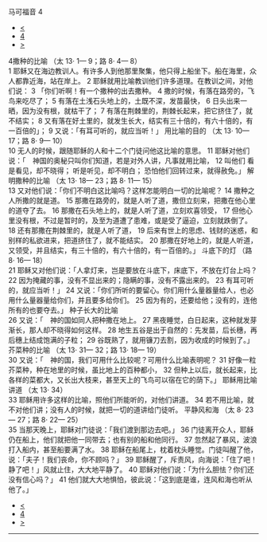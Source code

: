 ﻿





 马可福音 4




* [<](bible/MRK03.md)
* [4](bible/MRK.md)
* [>](bible/MRK05.md)



 
4撒种的比喻 （太
13·
1—
9；路
8·
4—
8）  
1 耶稣又在海边教训人。有许多人到他那里聚集，他只得上船坐下。船在海里，众人都靠近海，站在岸上。 
2 耶稣就用比喻教训他们许多道理。在教训之间，对他们说： 
3 「你们听啊！有一个撒种的出去撒种。 
4 撒的时候，有落在路旁的，飞鸟来吃尽了； 
5 有落在土浅石头地上的，土既不深，发苗最快， 
6 日头出来一晒，因为没有根，就枯干了； 
7 有落在荆棘里的，荆棘长起来，把它挤住了，就不结实； 
8 又有落在好土里的，就发生长大，结实有三十倍的，有六十倍的，有一百倍的」； 
9 又说：「有耳可听的，就应当听！」 用比喻的目的 （太
13·
10—
17；路
8·
9—
10）  
10 无人的时候，跟随耶稣的人和十二个门徒问他这比喻的意思。 
11 耶稣对他们说：「　神国的奥秘只叫你们知道，若是对外人讲，凡事就用比喻， 
12 叫他们 看是看见，却不晓得； 听是听见，却不明白； 恐怕他们回转过来，就得赦免。」 解明撒种的比喻 （太
13·
18—
23；路
8·
11—
15）  
13 又对他们说：「你们不明白这比喻吗？这样怎能明白一切的比喻呢？ 
14 撒种之人所撒的就是道。 
15 那撒在路旁的，就是人听了道，撒但立刻来，把撒在他心里的道夺了去。 
16 那撒在石头地上的，就是人听了道，立刻欢喜领受， 
17 但他心里没有根，不过是暂时的，及至为道遭了患难，或是受了逼迫，立刻就跌倒了。 
18 还有那撒在荆棘里的，就是人听了道， 
19 后来有世上的思虑、钱财的迷惑，和别样的私欲进来，把道挤住了，就不能结实。 
20 那撒在好地上的，就是人听道，又领受，并且结实，有三十倍的，有六十倍的，有一百倍的。」 斗底下的灯 （路
8·
16—
18）  
21 耶稣又对他们说：「人拿灯来，岂是要放在斗底下，床底下，不放在灯台上吗？ 
22 因为掩藏的事，没有不显出来的；隐瞒的事，没有不露出来的。 
23 有耳可听的，就应当听！」 
24 又说：「你们所听的要留心。你们用什么量器量给人，也必用什么量器量给你们，并且要多给你们。 
25 因为有的，还要给他；没有的，连他所有的也要夺去。」 种子长大的比喻  
26 又说：「　神的国如同人把种撒在地上。 
27 黑夜睡觉，白日起来，这种就发芽渐长，那人却不晓得如何这样。 
28 地生五谷是出于自然的：先发苗，后长穗，再后穗上结成饱满的子粒； 
29 谷既熟了，就用镰刀去割，因为收成的时候到了。」 芥菜种的比喻 （太
13·
31—
32；路
13·
18—
19）  
30 又说：「　神的国，我们可用什么比较呢？可用什么比喻表明呢？ 
31 好像一粒芥菜种，种在地里的时候，虽比地上的百种都小， 
32 但种上以后，就长起来，比各样的菜都大，又长出大枝来，甚至天上的飞鸟可以宿在它的荫下。」 耶稣用比喻讲道 （太
13·
34）  
33 耶稣用许多这样的比喻，照他们所能听的，对他们讲道。 
34 若不用比喻，就不对他们讲；没有人的时候，就把一切的道讲给门徒听。 平静风和海 （太
8·
23—
27；路
8·
22—
25）  
35 当那天晚上，耶稣对门徒说：「我们渡到那边去吧。」 
36 门徒离开众人，耶稣仍在船上，他们就把他一同带去；也有别的船和他同行。 
37 忽然起了暴风，波浪打入船内，甚至船要满了水。 
38 耶稣在船尾上，枕着枕头睡觉。门徒叫醒了他，说：「夫子！我们丧命，你不顾吗？」 
39 耶稣醒了，斥责风，向海说：「住了吧！静了吧！」风就止住，大大地平静了。 
40 耶稣对他们说：「为什么胆怯？你们还没有信心吗？」 
41 他们就大大地惧怕，彼此说：「这到底是谁，连风和海也听从他了。」 
* [<](bible/MRK03.md)
* [4](bible/MRK.md)
* [>](bible/MRK05.md)





---









